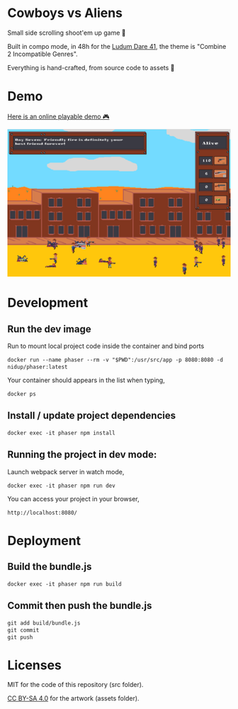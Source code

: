 # Cowboys vs Aliens

Small side scrolling shoot'em up game 🔫

Built in compo mode, in 48h for the [Ludum Dare 41](https://ldjam.com/events/ludum-dare/41), the theme is "Combine 2 Incompatible Genres".

Everything is hand-crafted, from source code to assets 💪

# Demo

[Here is an online playable demo 🎮](https://nidup.github.io/ldjam41/)

<p align="center">
<img src="https://github.com/nidup/ldjam41/blob/master/assets/doc/ldjam41.png" alt="LD JAM 41"/>
</p>

# Development

## Run the dev image

Run to mount local project code inside the container and bind ports
```
docker run --name phaser --rm -v "$PWD":/usr/src/app -p 8080:8080 -d nidup/phaser:latest
```

Your container should appears in the list when typing,
```
docker ps
```

## Install / update project dependencies

```
docker exec -it phaser npm install
```

## Running the project in dev mode:

Launch webpack server in watch mode,
```
docker exec -it phaser npm run dev
```

You can access your project in your browser,
```
http://localhost:8080/
```

# Deployment

## Build the bundle.js

```
docker exec -it phaser npm run build
```

## Commit then push the bundle.js

```
git add build/bundle.js
git commit
git push
```

# Licenses

MIT for the code of this repository (src folder).

[CC BY-SA 4.0](https://creativecommons.org/licenses/by-sa/4.0/) for the artwork (assets folder).
